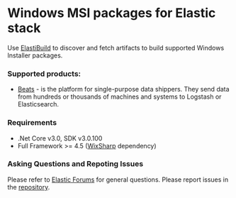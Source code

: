 # Windows MSI packages for Elastic stack

Use [ElastiBuild](docs/elastibuild.md) to discover and fetch artifacts to build supported Windows Installer packages.

### Supported products:
- [Beats](docs/beats.md) - is the platform for single-purpose data shippers. They send data from hundreds or thousands of machines and systems to Logstash or Elasticsearch.

### Requirements
- .Net Core v3.0, SDK v3.0.100
- Full Framework >= 4.5 ([WixSharp](https://github.com/oleg-shilo/wixsharp) dependency)

### Asking Questions and Repoting Issues
Please refer to [Elastic Forums](https://discuss.elastic.co/tags/windows-installer) for general questions.
Please report issues in the [repository](https://github.com/elastic/msi-elastic-stack/issues).

